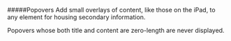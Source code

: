 #####Popovers
Add small overlays of content, like those on the iPad, to any element for housing secondary information.

Popovers whose both title and content are zero-length are never displayed.